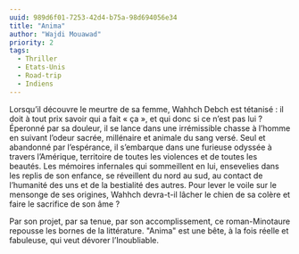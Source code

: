 ```yaml
---
uuid: 989d6f01-7253-42d4-b75a-98d694056e34
title: "Anima"
author: "Wajdi Mouawad"
priority: 2
tags:
  - Thriller
  - Etats-Unis
  - Road-trip
  - Indiens
---
```


Lorsqu’il découvre le meurtre de sa femme, Wahhch Debch est tétanisé : il doit à tout prix savoir qui a fait « ça », et qui donc si ce n’est pas lui ? Éperonné par sa douleur, il se lance dans une irrémissible chasse à l’homme en suivant l’odeur sacrée, millénaire et animale du sang versé. Seul et abandonné par l’espérance, il s’embarque dans une furieuse odyssée à travers l’Amérique, territoire de toutes les violences et de toutes les beautés. Les mémoires infernales qui sommeillent en lui, ensevelies dans les replis de son enfance, se réveillent du nord au sud, au contact de l’humanité des uns et de la bestialité des autres. Pour lever le voile sur le mensonge de ses origines, Wahhch devra-t-il lâcher le chien de sa colère et faire le sacrifice de son âme ?

Par son projet, par sa tenue, par son accomplissement, ce roman-Minotaure repousse les bornes de la littérature. "Anima" est une bête, à la fois réelle et fabuleuse, qui veut dévorer l’Inoubliable.
